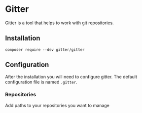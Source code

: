 # Gitter

Gitter is a tool that helps to work with git repositories.

## Installation

`composer require --dev gitter/gitter`


## Configuration

After the installation you will need to configure gitter. The default configuration file is named `.gitter`.

### Repositories

Add paths to your repositories you want to manage


